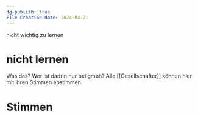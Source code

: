 ```yaml
---
dg-publish: true
File Creation date: 2024-04-21
---
```

nicht wichtig zu lernen
# **nicht lernen**
Was das? Wer ist dadrin
nur bei gmbh?
Alle [[Gesellschafter]] können hier mit ihren Stimmen abstimmen.
# Stimmen
